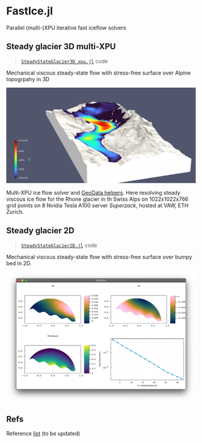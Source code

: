# FastIce.jl
Parallel (multi-)XPU iterative fast iceflow solvers

## Steady glacier 3D multi-XPU

> [`SteadyStateGlacier3D_xpu.jl`](scripts3D/SteadyStateGlacier3D_xpu.jl) code

Mechanical viscous steady-state flow with stress-free surface over Alpine topogrpahy in 3D

<img src="docs/images/rhone3D_1022x1022x766.png" alt="Steady-state Rhone glacier in 3D" width="800">

Multi-XPU ice flow solver and [GeoData helpers](GeoData). Here resolving steady viscous ice flow for the Rhone glacier in th Swiss Alps on 1022x1022x766 grid points on 8 Nvidia Tesla A100 server _Superzack_, hosted at VAW, ETH Zurich.

## Steady glacier 2D

> [`SteadyStateGlacier2D.jl`](scripts/SteadyStateGlacier2D.jl) code

Mechanical viscous steady-state flow with stress-free surface over bumpy bed in 2D.

<img src="docs/images/SteadyStateGlacier2D.png" alt="Steady-state glacier in 2D" width="800">


## Refs
Reference [list](/docs/references.md) (to be updated)

